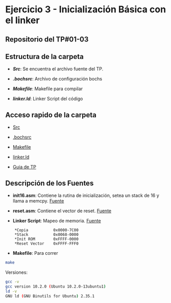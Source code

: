 # Ejercicio 3 - Inicialización Básica con el linker

## Repositorio del TP#01-03

## Estructura de la carpeta

* ***Src***: Se encuentra el archivo fuente del TP.

* ***.bochsrc***: Archivo de configuración bochs

* ***Makefile***: Makefile para compilar

* ***linker.ld***: Linker Script del código

## Acceso rapido de la carpeta

* [Src](/GuiaTP_01/ej_03/src/)

* [.bochsrc](.bochsrc)

* [Makefile](Makefile)

* [linker.ld](linker.ld)

* [Guia de TP](http://wiki.electron.frba.utn.edu.ar/lib/exe/fetch.php?media=td3:gtp_td3_2021_1_v1_1.pdf)

## Descripción de los Fuentes

* **init16.asm**: Contiene la rutina de inicialización, setea un stack de 16 y llama a memcpy. [Fuente](src/init16.asm)

* **reset.asm**: Contiene el vector de reset. [Fuente](src/reset.asm) 
  
* **Linker Script**: Mapeo de memoria. [Fuente](linker.ld)


```ld
    *Copia           0x0000-7C00
    *Stack           0x0068-0000
    *Init ROM        0xFFFF-0000
    *Reset Vector    0xFFFF-FFF0 
```

* **Makefile**: Para correr
```sh
make
```
Versiones:
```sh
gcc -v
gcc version 10.2.0 (Ubuntu 10.2.0-13ubuntu1) 
ld -v
GNU ld (GNU Binutils for Ubuntu) 2.35.1
```
